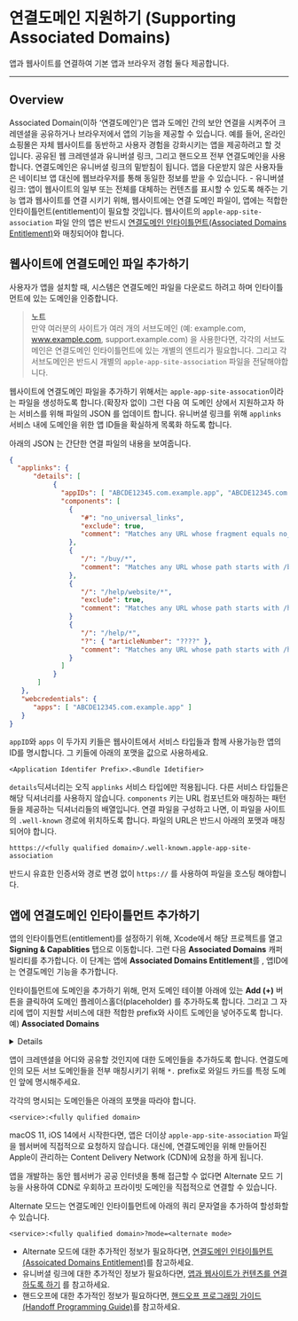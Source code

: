 # 연결도메인 지원하기 (Supporting Associated Domains)
앱과 웹사이트를 연결하여 기본 앱과 브라우저 경험 둘다 제공합니다.

- - - -
## Overview
Associated Domain(이하 ‘연결도메인’)은 앱과 도메인 간의 보안 연결을 시켜주어 크레덴셜을 공유하거나 브라우저에서 앱의 기능을 제공할 수 있습니다. 
예를 들어, 온라인 쇼핑몰은  자체 웹사이트를 동반하고 사용자 경험을 강화시키는 앱을 제공하려고 할 것 입니다.
공유된 웹 크레덴셜과 유니버셜 링크, 그리고 핸드오프 전부 연결도메인을 사용합니다. 연결도메인은 유니버셜 링크의 밑받침이 됩니다. 앱을 다운받지 않은 사용자들은 네이티브 앱 대신에 웹브라우저를 통해 동일한 정보를 받을 수 있습니다.
	- 유니버셜 링크: 앱이  웹사이트의 일부 또는 전체를 대체하는 컨텐츠를 표시할 수 있도록 해주는 기능
앱과 웹사이트를 연결 시키기 위해, 웹사이트에는 연결 도메인 파일이, 앱에는 적합한 인타이틀먼트(entitlement)이 필요할 것입니다.
웹사이트의 `apple-app-site-association` 파일 안의 앱은 반드시 [연결도메인 인타이틀먼트(Associated Domains Entitlement)](https://developer.apple.com/documentation/bundleresources/entitlements/com_apple_developer_associated-domains)와 매칭되어야 합니다.

## 웹사이트에 연결도메인 파일 추가하기
사용자가 앱을 설치할 때, 시스템은 연결도메인 파일을 다운로드 하려고 하며 인타이틀먼트에 있는 도메인을 인증합니다.

> **노트**  
> 만약 여러분의 사이트가 여러 개의 서브도메인 (예: example.com, www.example.com, support.example.com) 을 사용한다면, 각각의 서브도메인은 연결도메인 인타이틀먼트에 있는 개별의 엔트리가 필요합니다. 그리고 각 서브도메인은 반드시 개별의  `apple-app-site-association` 파일을 전달해야합니다.  

웹사이트에 연결도메인 파일을 추가하기 위해서는 `apple-app-site-assocation`이라는 파일을 생성하도록 합니다.(확장자 없이) 그런 다음 여 도메인 상에서 지원하고자 하는 서비스를 위해 파일의 JSON 를 업데이트 합니다. 유니버셜 링크를 위해 `applinks` 서비스 내에 도메인을 위한 앱 ID들을 확실하게 목록화 하도록 합니다.

아래의 JSON 는 간단한 연결 파일의 내용을 보여줍니다.

```json
{
  "applinks": {
      "details": [
           {
             "appIDs": [ "ABCDE12345.com.example.app", "ABCDE12345.com.example.app2" ],
             "components": [
               {
                  "#": "no_universal_links",
                  "exclude": true,
                  "comment": "Matches any URL whose fragment equals no_universal_links and instructs the system not to open it as a universal link"
               },
               {
                  "/": "/buy/*",
                  "comment": "Matches any URL whose path starts with /buy/"
               },
               {
                  "/": "/help/website/*",
                  "exclude": true,
                  "comment": "Matches any URL whose path starts with /help/website/ and instructs the system not to open it as a universal link"
               }
               {
                  "/": "/help/*",
                  "?": { "articleNumber": "????" },
                  "comment": "Matches any URL whose path starts with /help/ and which has a query item with name 'articleNumber' and a value of exactly 4 characters"
               }
             ]
           }
       ]
   },
   "webcredentials": {
      "apps": [ "ABCDE12345.com.example.app" ]
   }
}
```

`appID`와 `apps` 이 두가지 키들은 웹사이트에서 서비스 타입들과 함께 사용가능한 앱의 ID를 명시합니다. 그 키들에 아래의 포맷을 값으로 사용하세요.

```
<Application Identifer Prefix>.<Bundle Idetifier>
```

`details`딕셔너리는 오직 `applinks` 서비스 타입에만 적용됩니다. 다른 서비스 타입들은 해당 딕셔너리를 사용하지 않습니다. `components` 키는 URL 컴포넌트와 매칭하는 패턴들을 제공하는 딕셔너리들의 배열입니다.
연결 파일을 구성하고 나면, 이 파일을 사이트의 `.well-known` 경로에 위치하도록 합니다. 파일의 URL은 반드시 아래의 포맷과 매칭되어야 합니다.

```
htttps://<fully qualified domain>/.well-known.apple-app-site-association
```

반드시 유효한 인증서와 경로 변경 없이  `https://` 를 사용하여 파일을 호스팅 해야합니다.

## 앱에 연결도메인 인타이틀먼트 추가하기
앱의 인타이틀먼트(entitlement)를 설정하기 위해, Xcode에서 해당 프로젝트를 열고 **Signing & Capablities** 탭으로 이동합니다. 그런 다음 **Associated Domains** 캐퍼빌리티를 추가합니다. 이 단계는 앱에 **Associated Domains Entitlement**를 , 앱ID에는 연결도메인 기능을 추가합니다.

인타이틀먼트에 도메인을 추가하기 위해, 먼저 도메인 테이블 아래에 있는 **Add (+)** 버튼을 클릭하여 도메인 플레이스홀더(placeholder) 를 추가하도록 합니다. 그리고 그 자리에 앱이 지원할 서비스에 대한 적합한 prefix와 사이트 도메인을 넣어주도록 합니다.
예)
**Associated Domains**
<details>
```
Domains
____________________
applinks:example.com
____________________
webcredentials:example.com
```
</details>

앱이 크레덴셜을 어디와 공유할 것인지에 대한 도메인들을 추가하도록 합니다. 연결도메인의 모든 서브 도메인들을 전부 매칭시키기 위해 `*.` prefix로 와일드 카드를 특정 도메인 앞에 명시해주세요.

각각의 명시되는 도메인들은 아래의 포맷을 따라야 합니다.
```
<service>:<fully qulified domain>
```

macOS 11, iOS 14에서 시작한다면, 앱은 더이상 `apple-app-site-association` 파일을 웹서버에 직접적으로 요청하지 않습니다. 대신에, 연결도메인을 위해 만들어진 Apple이 관리하는 Content Delivery Network (CDN)에 요청을 하게 됩니다.

앱을 개발하는 동안 웹서버가 공공 인터넷을 통해 접근할 수 없다면 Alternate 모드 기능을 사용하여 CDN로 우회하고 프라이빗 도메인을 직접적으로 연결할 수 있습니다.

Alternate 모드는 연결도메인 인타이틀먼트에 아래의 쿼리 문자열을 추가하여 할성화할 수 있습니다.
```
<service>:<fully qualified domain>?mode=<alternate mode>
```

- Alternate 모드에 대한 추가적인 정보가 필요하다면, [연결도메인 인타이틀먼트 (Assoicated Domains Entitlement)](https://developer.apple.com/documentation/bundleresources/entitlements/com_apple_developer_associated-domains)를 참고하세요.
- 유니버셜 링크에 대한 추가적인 정보가 필요하다면, [앱과 웹사이트가 컨텐츠를 연결하도록 하기](bear://x-callback-url/open-note?id=62C28C40-C0AB-4625-AA83-F4E1891B149B-9693-000012FC6533C230) 를 참고하세요.
- 핸드오프에 대한 추가적인 정보가 필요하다면, [핸드오프 프로그래밍 가이드 (Handoff Programming Guide)](https://developer.apple.com/library/content/documentation/UserExperience/Conceptual/Handoff/HandoffFundamentals/HandoffFundamentals.html#//apple_ref/doc/uid/TP40014338)를 참고하세요.
